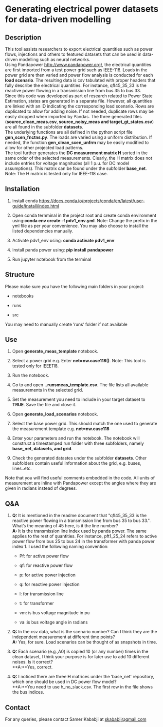 # Generating electrical power datasets for data-driven modelling


## Description

This tool assists researchers to export electrical quantities such as
power flows, injections and others to featured datasets that can be used
in data-driven modelling such as neural networks.  
Using Pandapower <http://www.pandapower.org/>, the electrical quantities
are first imported from a test power grid such as IEEE-118. Loads in the
power grid are then varied and power flow analysis is conducted for each
**load scenario**. The resulting data is csv tabulated with proper
headers that fully describe the electrical quantities. For instance,
qfl45_35_33 is the reactive power flowing in a transmission line from
bus 35 to bus 33.  
Since this code was developed as part of research related to Power State
Estimation, states are generated in a separate file. However, all
quantities are linked with an ID indicating the corresponding load
scenario. Rows are duplicated to allow for adding noise. If not needed,
duplicate rows may be easily dropped when imported by Pandas. The three
generated files (**source_clean_meas.csv, source_noisy_meas and
target_gt_states.csv**) are all found in the subfolder **datasets**.  
The underlying functions are all defined in the python script file
**gen_scen_fnctns.py**. The loads are varied using a uniform
distribution. If needed, the function **gen_clean_scen_unfrm** may be
easily modified to allow for other projected load patterns.  
The tool further generates the **DC measurement matrix H** sorted in the
same order of the selected measurements. Clearly, the H matrix does not
include entries for voltage magnitudes (all 1 p.u. for DC model
assumptions). This matrix can be found under the subfolder **base_net**.
Note: The H matrix is tested only for IEEE-118 case.  

## Installation

1.  Install conda
    <https://docs.conda.io/projects/conda/en/latest/user-guide/install/index.html>

2.  Open conda ternminal in the project root and create conda
    environment using:**conda env create -f pdv1_env.yml**. Note: Change
    the prefix in the yml file as per your convenience. You may also
    choose to install the listed dependencies manually.

3.  Activate pdv1_env using: **conda activate pdv1_env**

4.  Install panda power using: **pip install pandapower**

5.  Run jupyter notebook from the terminal

## Structure

Please make sure you have the following main folders in your project:

-   notebooks

-   runs

-   src

You may need to manually create ’runs’ folder if not available

## Use

1.  Open **generate_meas_template** notebook.

2.  Select a power grid e.g. Enter **net=nw.case118()**. Note: This tool
    is tested only for IEEE118.

3.  Run the notebook.

4.  Go to and open **..runsmeas_template.csv**. The file lists all
    available measurements in the selected grid.

5.  Set the measurement you need to include in your target dataset to
    **TRUE**. Save the file and close it.

6.  Open **generate_load_scenarios** notebook.

7.  Select the base power grid. This should match the one used to
    generate the measurement template e.g. **net=nw.case118**

8.  Enter your parameters and run the notebook. The notebook will
    construct a timestamped run folder with three subfolders, namely
    **base_net, datasets, and grid**.

9.  Check the generated datastes under the subfolder **datasets**. Other
    subfolders contain useful information about the grid, e.g. buses,
    lines..etc.

Note that you will find useful comments embedded in the code. All units
of measurement are inline with Pandapower except the angles where they
are given in radians instead of degrees.

## Q&A

1.  **Q:** It is mentioned in the readme document that "qfl45_35_33 is
    the reactive power flowing in a transmission line from bus 35 to bus
    33.". What’s the meaning of 45 here, is it the line number?  
    **A:** It is the transmission line index used by panda power. The
    same applies to the rest of quantities. For instance, pft1_25_24
    refers to active power flow from bus 25 to bus 24 in the transformer
    with panda power index 1. I used the following naming convention:

    -   Pf: for active power flow

    -   qf: for reactive power flow

    -   p: for active power injection

    -   q: for reactive power injection

    -   l: for transmission line

    -   t: for transformer

    -   vm: is bus voltage magnitude in pu

    -   va :is bus voltage angle in radians

2.  **Q:** In the csv data, what is the scenario number? Can I think
    they are the independent measurement at different time points?  
    **A:** Yes, for sure. Load scenarios can be thought of as snapshots
    in time.

3.  **Q:** Each scenario (e.g.,A0) is copied 10 (or any number) times in
    the clean dataset, I think your purpose is for later use to add 10
    different noises. Is it correct?  
    **A:**Yes, correct.

4.  **Q:** I noticed there are three H matrices under the ’base_net’
    repository, which one should be used in DC power flow model?  
    **A:**You need to use h_no_slack.csv. The first row in the file
    shows the bus indices.

## Contact

For any queries, please contact Samer Kababji at
[skababji@gmail.com](skababji@gmail.com)
